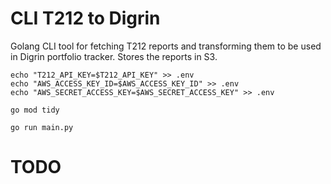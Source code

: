 # CLI T212 to Digrin
Golang CLI tool for fetching T212 reports and transforming them to be used in Digrin portfolio tracker. Stores the reports in S3.

```
echo "T212_API_KEY=$T212_API_KEY" >> .env
echo "AWS_ACCESS_KEY_ID=$AWS_ACCESS_KEY_ID" >> .env
echo "AWS_SECRET_ACCESS_KEY=$AWS_SECRET_ACCESS_KEY" >> .env
```

```
go mod tidy
```

```
go run main.py
```

# TODO